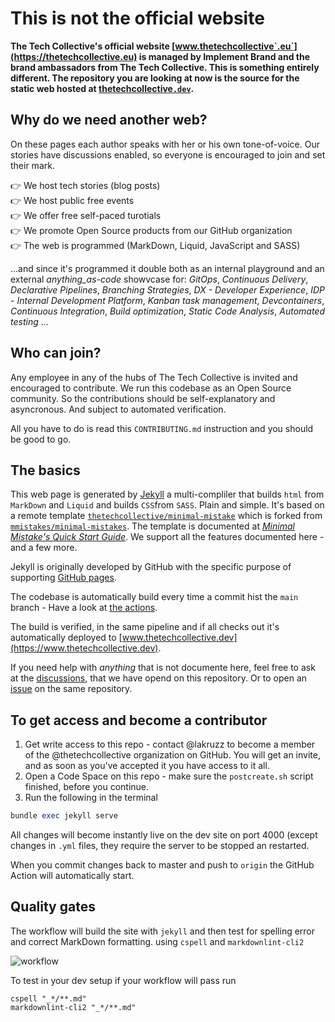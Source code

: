 # This is not the official website

**The Tech Collective's official website [www.thetechcollective`.eu`](https://thetechcollective.eu) is managed by Implement Brand and the brand ambassadors from The Tech Collective. This is something entirely different. The repository you are looking at now is the source for the static web hosted at [thetechcollective`.dev`](www.thetechcollective.dev).**

## Why do we need another web?

On these pages each author speaks with her or his own tone-of-voice. Our stories have discussions enabled, so everyone is encouraged to join and set their mark.

👉 We host tech stories (blog posts)<br/>
👉 We host public free events<br/>
👉 We offer free self-paced turotials<br/>
👉 We promote Open Source products from our GitHub organization<br/>
👉 The web is programmed (MarkDown, Liquid, JavaScript and SASS)

...and since it's programmed it double both as an internal playground and an external _anything_as-code_ showvcase for: _GitOps_, _Continuous Delivery_, _Declarative Pipelines_,  _Branching Strategies_, _DX - Developer Experience_, _IDP - Internal Development Platform_, _Kanban task management_, _Devcontainers_, _Continuous Integration_, _Build optimization_, _Static Code Analysis_, _Automated testing_ ...

## Who can join?
Any employee in any of the hubs of The Tech Collective is invited and encouraged to contribute. We run this codebase as an Open Source community. So the contributions should be self-explanatory and asyncronous. And subject to automated verification.

All you have to do is read this `CONTRIBUTING.md` instruction and you should be good to go.

## The basics

This web page is generated by [Jekyll](https://jekyllrb.com/) a multi-compliler that builds `html` from  `MarkDown` and `Liquid` and builds `CSS`from `SASS`. Plain and simple. It's based on a remote template [`thetechcollective/minimal-mistake`](https://github.com/thetechcollective/minimal-mistakes) which is forked from [`mmistakes/minimal-mistakes`](https://github.com/mmistakes/minimal-mistakes). The template is documented at [_Minimal Mistake's Quick Start Guide_](https://mmistakes.github.io/minimal-mistakes/docs/quick-start-guide/). We support all the features documented here - and a few more.

Jekyll is originally developed by GitHub with the specific purpose of supporting [GitHub pages](https://docs.github.com/en/pages/setting-up-a-github-pages-site-with-jekyll/about-github-pages-and-jekyll).

The codebase is automatically build every time a commit hist the `main` branch - Have a look at [the actions](https://github.com/thetechcollective/thetechcollective.dev/actions).

The build is verified, in the same pipeline and if all checks out it's automatically deployed to [www.thetechcollective.dev](https://www.thetechcollective.dev).

If you need help with _anything_ that is not documente here, feel free to ask at the [discussions](https://github.com/thetechcollective/thetechcollective.dev/discussions), that we have opend on this repository. Or to open an [issue](https://github.com/thetechcollective/thetechcollective.dev/issues) on the same repository.

## To get access and become a contributor

1. Get write access to this repo - contact @lakruzz to become a member of the @thetechcollective organization on GitHub. You will get an invite, and as soon as you've accepted it you have access to it all. 
2. Open a Code Space on this repo - make sure the `postcreate.sh` script finished, before you continue.
3. Run the following in the terminal

```ruby
bundle exec jekyll serve
```

All changes will become instantly live on the dev site on port 4000 (except changes in `.yml` files, they require the server to be stopped an restarted.

When you commit changes back to master and push to `origin` the GitHub Action will automatically start.

## Quality gates

The workflow will build the site with `jekyll` and then test for spelling error and correct MarkDown formatting. using `cspell` and `markdownlint-cli2`

![workflow](https://github.com/thetechcollective/thetechcollective.dev/assets/155492/bf4f56f0-18d3-4270-95c0-aea0276034f3)

To test in your dev setup if your workflow will pass run

``` shell
cspell "_*/**.md"
markdownlint-cli2 "_*/**.md" 
```

